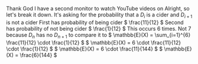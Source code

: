 Thank God I have a second monitor to watch YouTube videos on
Alright, so let's break it down. It's asking for the probability that a $D_i$ is a cider and $D_{i+1}$ is not a cider
First has probability of being cider $ \frac{11}{12} $
Second has probability of not being cider $ \frac{1}{12} $
This occurs 6 times. Not 7 because $D_n$ has no $D_{n+1}$ to compare it to
$ \mathbb{E}(X) = \sum\_{i=1}^{6} \frac{11}{12} \cdot \frac{1}{12} $
$ \mathbb{E}(X) = 6 \cdot \frac{11}{12} \cdot \frac{1}{12} $
$ \mathbb{E}(X) = 6 \cdot \frac{11}{144} $
$ \mathbb{E}(X) = \frac{6}{144} $
